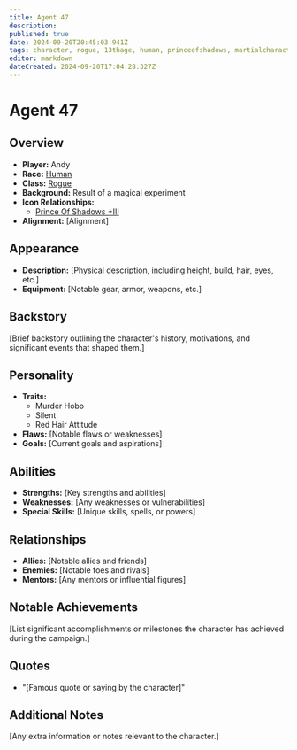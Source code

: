 ```yaml
---
title: Agent 47
description: 
published: true
date: 2024-09-20T20:45:03.941Z
tags: character, rogue, 13thage, human, princeofshadows, martialcharacter
editor: markdown
dateCreated: 2024-09-20T17:04:28.327Z
---
```


# Agent 47

## Overview
- **Player:** Andy
- **Race:** [Human](/t/human)
- **Class:** [Rogue](/t/rogue)
- **Background:** Result of a magical experiment
- **Icon Relationships:** 
  - [Prince Of Shadows +III](/t/princeofshadows)
- **Alignment:** [Alignment]

## Appearance
- **Description:** [Physical description, including height, build, hair, eyes, etc.]
- **Equipment:** [Notable gear, armor, weapons, etc.]

## Backstory
[Brief backstory outlining the character's history, motivations, and significant events that shaped them.]

## Personality
- **Traits:**
  - Murder Hobo
  - Silent
  - Red Hair Attitude
- **Flaws:** [Notable flaws or weaknesses]
- **Goals:** [Current goals and aspirations]

## Abilities
- **Strengths:** [Key strengths and abilities]
- **Weaknesses:** [Any weaknesses or vulnerabilities]
- **Special Skills:** [Unique skills, spells, or powers]

## Relationships
- **Allies:** [Notable allies and friends]
- **Enemies:** [Notable foes and rivals]
- **Mentors:** [Any mentors or influential figures]

## Notable Achievements
[List significant accomplishments or milestones the character has achieved during the campaign.]

## Quotes
- "[Famous quote or saying by the character]"


## Additional Notes
[Any extra information or notes relevant to the character.]
